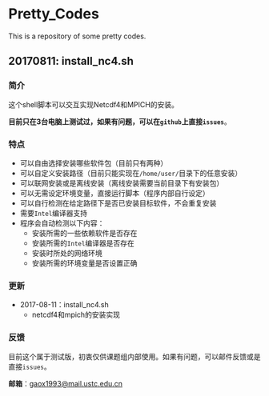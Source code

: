 # Pretty_Codes
This is a repository of some pretty codes.



## 20170811: install_nc4.sh

### 简介

这个shell脚本可以交互实现Netcdf4和MPICH的安装。

**目前只在3台电脑上测试过，如果有问题，可以在`github`上直接`issues`**。



### 特点

- 可以自由选择安装哪些软件包（目前只有两种）
- 可以自定义安装路径（目前只能实现在`/home/user/`目录下的任意安装）
- 可以联网安装或是离线安装（离线安装需要当前目录下有安装包）
- 可以无需设定环境变量，直接运行脚本（程序内部自行设定）
- 可以自行检测在给定路径下是否已安装目标软件，不会重复安装
- 需要`Intel`编译器支持
- 程序会自动检测以下内容：
  - 安装所需的一些依赖软件是否存在
  - 安装所需的`Intel`编译器是否存在
  - 安装时所处的网络环境
  - 安装所需的环境变量是否设置正确



### 更新

- 2017-08-11：install_nc4.sh
  - netcdf4和mpich的安装实现





### 反馈

目前这个属于测试版，初衷仅供课题组内部使用。如果有问题，可以邮件反馈或是直接`issues`。

**邮箱**：gaox1993@mail.ustc.edu.cn
